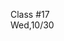 <div class="lecture2">

<div class="column_date">
<p markdown="block">

Class #17 <br>
Wed,10/30

</p>
</div>
<div class="column_materials">
<p markdown="block">



</p>
</div>

<div class="column_assign">
<p markdown="block">



</p>
</div>

</div>


